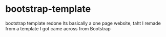 # bootstrap-template
bootstrap template redone
Its basically a one page website, taht I remade from a template I got came across from Bootstrap
